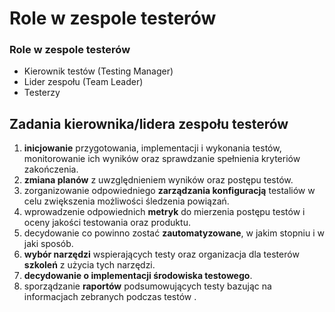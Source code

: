 # Role w zespole testerów

### Role w zespole testerów

* Kierownik testów \(Testing Manager\)
* Lider zespołu \(Team Leader\)
* Testerzy

## Zadania kierownika/lidera zespołu testerów 

1. **inicjowanie** przygotowania, implementacji i wykonania testów, monitorowanie ich wyników oraz sprawdzanie spełnienia kryteriów zakończenia. 
2. **zmiana planów** z uwzględnieniem wyników oraz postępu testów. 
3. zorganizowanie odpowiedniego **zarządzania konfiguracją** testaliów w celu zwiększenia możliwości śledzenia powiązań. 
4. wprowadzenie odpowiednich **metryk** do mierzenia postępu testów i oceny jakości testowania oraz produktu. 
5. decydowanie co powinno zostać **zautomatyzowane**, w jakim stopniu i w jaki sposób. 
6. **wybór narzędzi** wspierających testy oraz organizacja dla testerów **szkoleń** z użycia tych narzędzi. 
7. **decydowanie o implementacji środowiska testowego**. 
8. sporządzanie **raportów** podsumowujących testy bazując na informacjach zebranych podczas testów .

